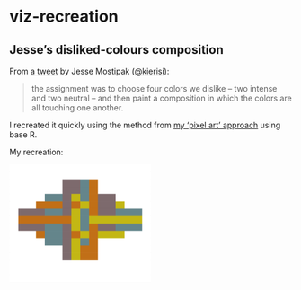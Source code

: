 
<!-- README.md is generated from README.Rmd. Please edit that file -->

# viz-recreation

## Jesse’s disliked-colours composition

From [a
tweet](https://twitter.com/kierisi/status/1412925861255421953?s=20) by
Jesse Mostipak ([@kierisi](https://twitter.com/kierisi/)):

> the assignment was to choose four colors we dislike – two intense and
> two neutral – and then paint a composition in which the colors are all
> touching one another.

I recreated it quickly using the method from [my ‘pixel art’
approach](https://www.rostrum.blog/2021/06/28/pixel-art/) using base R.

My recreation:

<div class="figure">

<img src="output/kierisi-recreate.png" alt="A cross-shape composed of coloured squares of four colours. All combinations of colour touch each other at least once. A recreation of Jesse Mostipak's original composition." width="50%"/>

</div>
